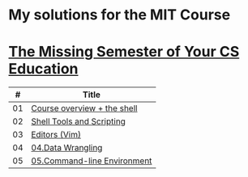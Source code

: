 # My solutions for the MIT Course  
# [The Missing Semester of Your CS Education](https://missing.csail.mit.edu/)

| # | Title |
| - | ----- |
|01|[Course overview + the shell](01.Course-overview-plus-the-shell)|
|02|[Shell Tools and Scripting](02.Shell-Tools-and-Scripting)|
|03|[Editors (Vim)](03.Editors-Vim)|
|04|[04.Data Wrangling](04.Data-Wrangling)|
|05|[05.Command-line Environment](05.Command-line-Environment)|